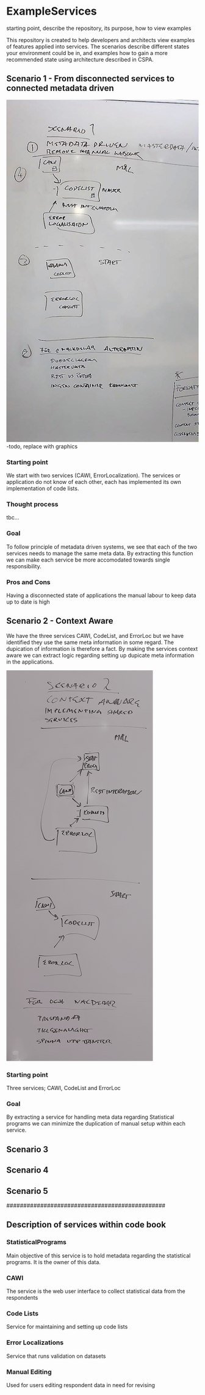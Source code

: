 # ExampleServices

starting point, describe the repository, its purpose, how to view examples

This repository is created to help developers and architects view examples of features applied into services. The scenarios describe different states your environment could be in, and examples how to gain a more recommended state using architecture described in CSPA.

## Scenario 1 - From disconnected services to connected metadata driven

![Scenario 1 overview](./resources/scenario_1_mockup.jpg)
-todo, replace with graphics

### Starting point

We start with two services (CAWI, ErrorLocalization). The services or application do not know of each other, each has implemented its own implementation of code lists.

### Thought process

tbc...

### Goal

To follow principle of metadata driven systems, we see that each of the two services needs to manage the same meta data. By extracting this function we can make each service be more accomodated towards single responsibility.

### Pros and Cons

Having a disconnected state of applications the manual labour to keep data up to date is high

## Scenario 2 - Context Aware

We have the three services CAWI, CodeList, and ErrorLoc but we have identified they use the same meta information in some regard. The dupication of information is therefore a fact. By making the services context aware we can extract logic regarding setting up dupicate meta information in the applications.

![Scenario 2 overview](./resources/scenario_2_mockup.jpg)

### Starting point

Three services; CAWI, CodeList and ErrorLoc

### Goal

By extracting a service for handling meta data regarding Statistical programs we can minimize the duplication of manual setup within each service.


## Scenario 3

## Scenario 4

## Scenario 5

###############################################

## Description of services within code book

### StatisticalPrograms

Main objective of this service is to hold metadata regarding the statistical programs. It is the owner of this data.

### CAWI

The service is the web user interface to collect statistical data from the respondents

### Code Lists

Service for maintaining and setting up code lists

### Error Localizations

Service that runs validation on datasets

### Manual Editing

Used for users editing respondent data in need for revising
